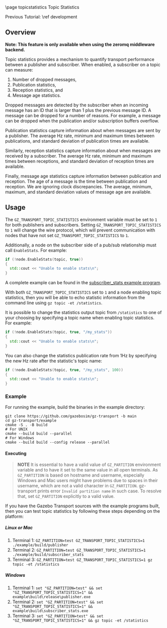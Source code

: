 \page topicstatistics Topic Statistics

Previous Tutorial: \ref development

## Overview

**Note: This feature is only available when using the zeromq middleware
backend.**

Topic statistics provides a mechanism to quantify transport performance
between a publisher and subscriber. When enabled, a subscriber on a topic
can measure:

1. Number of dropped messages,
2. Publication statistics,
3. Reception statistics, and
4. Message age statistics.

Dropped messages are detected by the subscriber when an incoming message has
an ID that is larger than 1 plus the previous message ID. A message can be
dropped for a number of reasons. For example, a message can be dropped when
the publication and/or subscription buffers overflow.

Publication statistics capture information about when messages are sent by
a publisher. The average Hz rate, minimum and maximum times between
publications, and standard deviation of publication times are available.

Similarly, reception statistics capture information about when messages are
received by a subscriber. The average Hz rate, minimum and maximum times between receptions, and standard deviation of reception times are available.

Finally, message age statistics capture information between publication and
reception. The age of a message is the time between publication and
reception. We are ignoring clock discrepancies. The average, minimum, maximum, and standard deviation values of message age are available.

## Usage

The `GZ_TRANSPORT_TOPIC_STATISTICS` environment variable must be set to `1`
for both publishers and subscribers. Setting `GZ_TRANSPORT_TOPIC_STATISTICS` to `1` will change the wire protocol, which will prevent communication with nodes that have not set `GZ_TRANSPORT_TOPIC_STATISTICS` to `1`.

Additionally, a node on the subscriber side of a pub/sub relationship must
call `EnableStats`. For example:

```c++
if (!node.EnableStats(topic, true))
{
  std::cout << "Unable to enable stats\n";
}
```

A complete example can be found in the [subscriber_stats example program](https://github.com/gazebosim/gz-transport/blob/main/example/subscriber_stats.cc).

With both `GZ_TRANSPORT_TOPIC_STATISTICS` set to `1` and a node
enabling topic statistics, then you will be able to echo statistic
information from the command line using `gz topic -et /statistics`.

It is possible to change the statistics output topic from `/statistics` to
one of your choosing by specifying a topic name when enabling topic
statistics. For example:

```c++
if (!node.EnableStats(topic, true, "/my_stats"))
{
  std::cout << "Unable to enable stats\n";
}
```

You can also change the statistics publication rate from 1Hz by specifying
the new Hz rate after the statistic's topic name:

```c++
if (!node.EnableStats(topic, true, "/my_stats", 100))
{
  std::cout << "Unable to enable stats\n";
}
```

### Example

For running the example, build the binaries in the example directory:

```
git clone https://github.com/gazebosim/gz-transport -b main
cd gz-transport/example
cmake -S . -B build
# For UNIX
cmake --build build --parallel
# For Windows
cmake --build build --config release --parallel
```

#### Executing
> **NOTE**
> It is essential to have a valid value of `GZ_PARTITION` environment variable
> and to have it set to the same value in all open terminals. As `GZ_PARTITION`
> is based on hostname and username, especially Windows and Mac users might
> have problems due to spaces in their username, which are not a valid character
> in `GZ_PARTITION`. gz-transport prints error `Invalid partition name` in such
> case. To resolve that, set `GZ_PARTITION` explicitly to a valid value.

If you have the Gazebo Transport sources with the example programs built,
then you can test topic statistics by following these steps depending on the
platform:

##### Linux or Mac

1. Terminal 1: `GZ_PARTITION=test GZ_TRANSPORT_TOPIC_STATISTICS=1 ./example/build/publisher`
1. Terminal 2: `GZ_PARTITION=test GZ_TRANSPORT_TOPIC_STATISTICS=1 ./example/build/subscriber_stats`
1. Terminal 3: `GZ_PARTITION=test GZ_TRANSPORT_TOPIC_STATISTICS=1 gz topic -et /statistics`

##### Windows

1. Terminal 1: `set "GZ_PARTITION=test" && set "GZ_TRANSPORT_TOPIC_STATISTICS=1" && example\build\release\publisher.exe`
1. Terminal 2: `set "GZ_PARTITION=test" && set "GZ_TRANSPORT_TOPIC_STATISTICS=1" && example\build\subscriber_stats.exe`
1. Terminal 3: `set "GZ_PARTITION=test" && set "GZ_TRANSPORT_TOPIC_STATISTICS=1" && gz topic -et /statistics`
